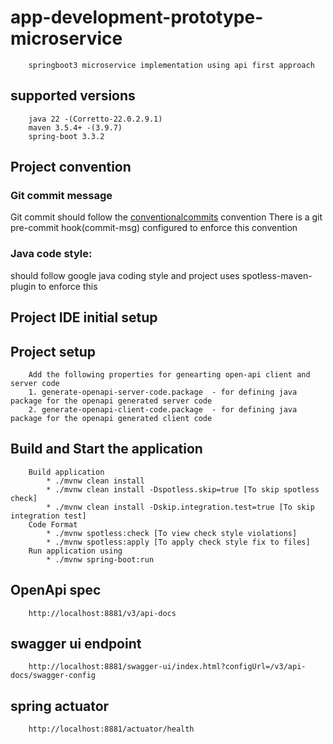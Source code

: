 # app-development-prototype-microservice

        springboot3 microservice implementation using api first approach

## supported versions

        java 22 -(Corretto-22.0.2.9.1)
        maven 3.5.4+ -(3.9.7)
        spring-boot 3.3.2

## Project convention

### Git commit message

Git commit should follow the [conventionalcommits](https://www.conventionalcommits.org/en/v1.0.0/#summary) convention
There is a git pre-commit hook(commit-msg) configured to enforce this convention

### Java code style:

should follow google java coding style and project uses spotless-maven-plugin to enforce this

## Project IDE initial setup

## Project setup

        Add the following properties for genearting open-api client and server code 
        1. generate-openapi-server-code.package  - for defining java package for the openapi generated server code
        2. generate-openapi-client-code.package  - for defining java package for the openapi generated client code

## Build and Start the application

        Build application 
            * ./mvnw clean install
            * ./mvnw clean install -Dspotless.skip=true [To skip spotless check]
            * ./mvnw clean install -Dskip.integration.test=true [To skip integration test]
        Code Format
            * ./mvnw spotless:check [To view check style violations]
            * ./mvnw spotless:apply [To apply check style fix to files]
        Run application using 
            * ./mvnw spring-boot:run

## OpenApi spec

        http://localhost:8881/v3/api-docs

## swagger ui endpoint

        http://localhost:8881/swagger-ui/index.html?configUrl=/v3/api-docs/swagger-config

## spring actuator

        http://localhost:8881/actuator/health

